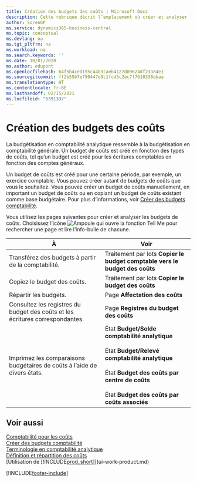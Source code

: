 ```yaml
---
title: Création des budgets des coûts | Microsoft Docs
description: Cette rubrique décrit l’emplacement où créer et analyser les budgets des coûts.
author: SorenGP
ms.service: dynamics365-business-central
ms.topic: conceptual
ms.devlang: na
ms.tgt_pltfrm: na
ms.workload: na
ms.search.keywords: ''
ms.date: 10/01/2020
ms.author: edupont
ms.openlocfilehash: 64f5b4ced195c44b3caeb4127d89624df23a84e1
ms.sourcegitcommit: ff2b55b7e790447e0c1fcd5c2ec7f7610338ebaa
ms.translationtype: HT
ms.contentlocale: fr-BE
ms.lasthandoff: 02/15/2021
ms.locfileid: "5391337"
---
```

# <a name="creating-cost-budgets"></a>Création des budgets des coûts
La budgétisation en comptabilité analytique ressemble à la budgétisation en comptabilité générale. Un budget de coûts est créé en fonction des types de coûts, tel qu’un budget est créé pour les écritures comptables en fonction des comptes généraux.  

Un budget de coûts est créé pour une certaine période, par exemple, un exercice comptable. Vous pouvez créer autant de budgets de coûts que vous le souhaitez. Vous pouvez créer un budget de coûts manuellement, en important un budget de coûts ou en copiant un budget de coûts existant comme base budgétaire. Pour plus d’informations, voir [Créer des budgets comptabilité](finance-how-create-budgets.md).

Vous utilisez les pages suivantes pour créer et analyser les budgets de coûts. Choisissez l’icône ![Ampoule qui ouvre la fonction Tell Me](media/ui-search/search_small.png "Dites-moi ce que vous voulez faire") pour rechercher une page et lire l’info-bulle de chacune.

|À|Voir|  
|--------|---------|  
|Transférez des budgets à partir de la comptabilité.|Traitement par lots **Copier le budget comptable vers le budget des coûts**|  
|Copiez le budget des coûts.|Traitement par lots **Copier le budget des coûts**|  
|Répartir les budgets.|Page **Affectation des coûts**|  
|Consultez les registres du budget des coûts et les écritures correspondantes.|Page **Registres du budget des coûts**|  
|Imprimez les comparaisons budgétaires de coûts à l’aide de divers états.|État **Budget/Solde comptabilité analytique**<br /><br /> État **Budget/Relevé comptabilité analytique**<br /><br /> État **Budget des coûts par centre de coûts**<br /><br /> État **Budget des coûts par coûts associés**|  

## <a name="see-also"></a>Voir aussi  
[Comptabilité pour les coûts](finance-manage-cost-accounting.md)  
[Créer des budgets comptabilité](finance-how-create-budgets.md)  
[Terminologie en comptabilité analytique](finance-terminology-in-cost-accounting.md)   
[Définition et répartition des coûts](finance-define-and-allocate-costs.md)  
[Utilisation de [!INCLUDE[prod_short](includes/prod_short.md)]](ui-work-product.md)


[!INCLUDE[footer-include](includes/footer-banner.md)]